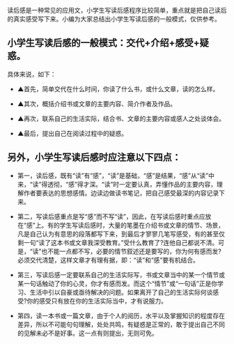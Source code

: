 读后感是一种常见的应用文，小学生写读后感程序比较简单，重点就是把自己读后的真实感受写下来。小编为大家总结出小学生写读后感的一般模式，仅供参考。

## 小学生写读后感的一般模式：交代+介绍+感受+疑惑。

具体来说，如下：

* ▲首先，简单交代在什么时间，你读了什么书，或什么文章，读的怎么样。

* ▲其次，概括介绍书或文章的主要内容、简介作者及作品。

* ▲再次，联系自己的生活实际，结合书、文章的主要内容或感人之处谈体会。

* ▲最后，提出自己在阅读过程中的疑惑。

## 另外，小学生写读后感时应注意以下四点：

- 第一，读后感，既有“读”有“感”，“读”是基础，“感”是结果，“感”从“读”中来，“读”得透彻，“感”得才深。“读”时一定要认真，弄懂作品的主要内容，理解作者要表达的思想感情。边读边做读书笔记，把自己感受最深的内容记录下来。

- 第二，写读后感重点是写“感”而不写“读”，因此，在写读后感时重点应放在“感”上。有的学生写读后感时，大量的笔墨在介绍书或文章的情节、场景，凡是自己认为有意思的段落都写下来，到最后才寥寥几笔写感受，有的甚至仅剩一句“读了这本书或文章我深受教育。”受什么教育了?连他自己都说不清。可是，“读”也不能一点都不写，必要的情节叙述还是要写的，你为何有感而发?必须交代清楚，这样文章才有理有据，即：“读”和“感”要有机结合。

- 第三，写读后感一定要联系自己的生活实际写，书或文章当中的某一个情节或某一句话触动了你的心灵，你才有感而发。而这个“情节”或“一句话”正是你学习、生活中引以自豪或亟待解决的问题。如果离开了自己的生活实际何谈感受?你的感受只有放在你的生活实际当中，才有说服力。

- 第四，读一本书或一篇文章，由于个人的阅历，水平以及掌握知识的程度存在差异，所以不可能句句理解，处处共鸣，有疑惑是正常的，敢于提出自己不同的见解未必不是好事。这一点有则提出，无则可免。
